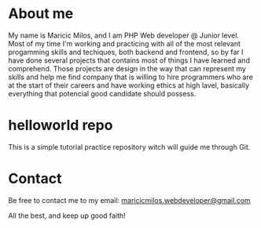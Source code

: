 # About me

My name is Maricic Milos, and I am  PHP Web developer @ Junior level. Most of my time I'm working and practicing with all of the most relevant progamming skills and techiques, both backend and frontend, so by far I have done several projects that contains most of things I have learned and comprehend. Those projects are design in the way that can represent my skills and help me find company that is willing to hire programmers who are at the start of their careers and have working ethics at high lavel, basically everything that potencial good candidate should possess.

# helloworld repo

This is a simple tutorial practice repository witch will guide me through Git.

# Contact

Be free to contact me to my email: maricicmilos.webdeveloper@gmail.com

All the best, and keep up good faith!

